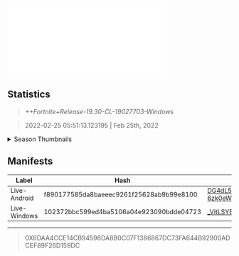 <div style="pointer-events: none">
  <img style="pointer-events: none" src="https://raw.githubusercontent.com/Tectors/Archive/master/source/dependents/gen.19.30.svg" width="360" height="155">
<div>

## Statistics
> *++Fortnite+Release-19.30-CL-19027703-Windows*

> 2022-02-25 05:51:13.123195 | Feb 25th, 2022

<details>
  <summary>Season Thumbnails</summary>

  > Seasonal thumbnails are a season's normal ltms and their photos.

  | Name | ID |
  | - | - |
  | [Solo](https://raw.githubusercontent.com/Tectors/Archive/master/source/dependents/monthly-rotaton/playlist_defaultsolo_19_30.png) | Playlist_DefaultSolo |
  | [Duos](https://raw.githubusercontent.com/Tectors/Archive/master/source/dependents/monthly-rotaton/playlist_defaultduo_19_30.png) | Playlist_DefaultDuo |
  | [Trios](https://raw.githubusercontent.com/Tectors/Archive/master/source/dependents/monthly-rotaton/playlist_trios_19_30.png) | Playlist_Trios |
  | [Squads](https://raw.githubusercontent.com/Tectors/Archive/master/source/dependents/monthly-rotaton/playlist_defaultsquad_19_30.png) | Playlist_DefaultSquad |
</details>

## Manifests
| Label | Hash | Route |
| - | - | - |
| Live-Android | f890177585da8baeeec9261f25628ab9b99e8100 | [DG4dL59dm0uAj8W-pUO9e-6zk0eWWQ](https://github.com/Tectors/Archive/blob/master/manifests/DG4dL59dm0uAj8W-pUO9e-6zk0eWWQ.manifest) |
| Live-Windows | 102372bbc599ed4ba5106a04e923090bdde04723 | [_VitLSYEQWEEAA7bLUCchjzkBQZ49A](https://github.com/Tectors/Archive/blob/master/manifests/_VitLSYEQWEEAA7bLUCchjzkBQZ49A.manifest) |

---

> 0X6DAA4CCE14CB94598DA8B0C07F1386867DC73FA644B92900ADCEF89F26D159DC

